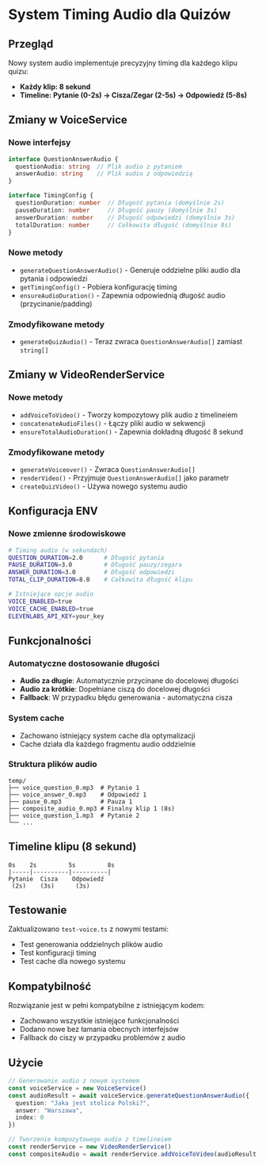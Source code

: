 # System Timing Audio dla Quizów

## Przegląd
Nowy system audio implementuje precyzyjny timing dla każdego klipu quizu:
- **Każdy klip: 8 sekund**
- **Timeline: Pytanie (0-2s) → Cisza/Zegar (2-5s) → Odpowiedź (5-8s)**

## Zmiany w VoiceService

### Nowe interfejsy
```typescript
interface QuestionAnswerAudio {
  questionAudio: string  // Plik audio z pytaniem
  answerAudio: string    // Plik audio z odpowiedzią
}

interface TimingConfig {
  questionDuration: number  // Długość pytania (domyślnie 2s)
  pauseDuration: number     // Długość pauzy (domyślnie 3s) 
  answerDuration: number    // Długość odpowiedzi (domyślnie 3s)
  totalDuration: number     // Całkowita długość (domyślnie 8s)
}
```

### Nowe metody
- `generateQuestionAnswerAudio()` - Generuje oddzielne pliki audio dla pytania i odpowiedzi
- `getTimingConfig()` - Pobiera konfigurację timing
- `ensureAudioDuration()` - Zapewnia odpowiednią długość audio (przycinanie/padding)

### Zmodyfikowane metody
- `generateQuizAudio()` - Teraz zwraca `QuestionAnswerAudio[]` zamiast `string[]`

## Zmiany w VideoRenderService

### Nowe metody
- `addVoiceToVideo()` - Tworzy kompozytowy plik audio z timelineiem
- `concatenateAudioFiles()` - Łączy pliki audio w sekwencji
- `ensureTotalAudioDuration()` - Zapewnia dokładną długość 8 sekund

### Zmodyfikowane metody
- `generateVoiceover()` - Zwraca `QuestionAnswerAudio[]`
- `renderVideo()` - Przyjmuje `QuestionAnswerAudio[]` jako parametr
- `createQuizVideo()` - Używa nowego systemu audio

## Konfiguracja ENV

### Nowe zmienne środowiskowe
```bash
# Timing audio (w sekundach)
QUESTION_DURATION=2.0      # Długość pytania
PAUSE_DURATION=3.0         # Długość pauzy/zegara
ANSWER_DURATION=3.0        # Długość odpowiedzi  
TOTAL_CLIP_DURATION=8.0    # Całkowita długość klipu

# Istniejące opcje audio
VOICE_ENABLED=true
VOICE_CACHE_ENABLED=true
ELEVENLABS_API_KEY=your_key
```

## Funkcjonalności

### Automatyczne dostosowanie długości
- **Audio za długie**: Automatycznie przycinane do docelowej długości
- **Audio za krótkie**: Dopełniane ciszą do docelowej długości
- **Fallback**: W przypadku błędu generowania - automatyczna cisza

### System cache
- Zachowano istniejący system cache dla optymalizacji
- Cache działa dla każdego fragmentu audio oddzielnie

### Struktura plików audio
```
temp/
├── voice_question_0.mp3  # Pytanie 1
├── voice_answer_0.mp3    # Odpowiedź 1
├── pause_0.mp3           # Pauza 1
├── composite_audio_0.mp3 # Finalny klip 1 (8s)
├── voice_question_1.mp3  # Pytanie 2
└── ...
```

## Timeline klipu (8 sekund)

```
0s    2s         5s         8s
|-----|----------|----------|
Pytanie  Cisza    Odpowiedź
 (2s)    (3s)      (3s)
```

## Testowanie

Zaktualizowano `test-voice.ts` z nowymi testami:
- Test generowania oddzielnych plików audio
- Test konfiguracji timing
- Test cache dla nowego systemu

## Kompatybilność

Rozwiązanie jest w pełni kompatybilne z istniejącym kodem:
- Zachowano wszystkie istniejące funkcjonalności
- Dodano nowe bez łamania obecnych interfejsów
- Fallback do ciszy w przypadku problemów z audio

## Użycie

```typescript
// Generowanie audio z nowym systemem
const voiceService = new VoiceService()
const audioResult = await voiceService.generateQuestionAnswerAudio({
  question: "Jaka jest stolica Polski?",
  answer: "Warszawa",
  index: 0
})

// Tworzenie kompozytowego audio z timelineiem
const renderService = new VideoRenderService()
const compositeAudio = await renderService.addVoiceToVideo(audioResult, 0)
``` 